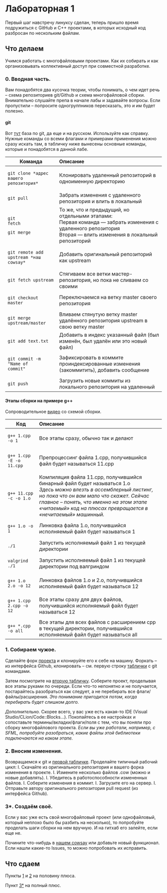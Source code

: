 # Лабораторная 1
Первый шаг навстречу линуксу сделан, теперь пришло время подружиться с GitHub и C++ проектами, в которых исходный код разбросан по нескольким файлам.

## Что делаем

Учимся работать с многофайловыми проектами. Как их собирать и как организовывать коллективный доступ при совместной 
разработке.

### 0. Вводная часть.

Вам понадобятся два кусочка теории, чтобы понимать, о чем идет речь – схема репозиториев git/Github и схема 
многофайловой сборки.
Внимательно слушайте препа в начале лабы и задавайте вопросы.
Если пропустили – попросите одногруппников пересказать, это и им будет полезно.

#### git

Вот [тут](https://github.com/cyberspacedk/Git-commands#%D0%BA%D0%BE%D0%BD%D1%81%D0%BE%D0%BB%D1%8C%D0%BD%D1%8B%D0%B5-%D0%BA%D0%BE%D0%BC%D0%B0%D0%BD%D0%B4%D1%8B)
база по git, да еще и на русском. Используйте как справку. Нужные команды со всеми флагами и примерами применения можно 
сразу искать там, в табличку ниже вынесены основные команды, которые и понадобятся в данной лабе.

|Команда|Описание|
|----------------|:----------------|
| <pre lang="bash"><code>git clone \*адрес вашего репозитория*</code></pre> | Клонировать удаленный репозиторий в одноименную директорию |
| <pre lang="bash"><code>git pull</code></pre> | Забрать изменения с удаленного репозитория и влить в локальный |
| <pre lang="bash"><code>git fetch</code></pre><pre lang="bash"><code>git merge</code></pre> | То же, что и предыдущий, но отдельными этапами: <br> Первая команда — забрать изменения с удаленного репозитория <br> Вторая — влить изменения в локальный репозиторий |
| <pre lang="bash"><code>git remote add upstream \*наш cowsay*</code></pre> | Добавить оригинальный репозиторий как upstream |
| <pre lang="bash"><code>git fetch upstream</code></pre> | Стягиваем все ветки мастер-репозитория, но пока не сливаем со своими |
| <pre lang="bash"><code>git checkout master</code></pre> | Переключаемся на ветку master своего репозитория |
| <pre lang="bash"><code>git merge upstream/master</code></pre> | Вливаем стянутую ветку master удалённого репозитория upstream в свою ветку master |
| <pre lang="bash"><code>git add text.txt</code></pre> | Добавить в индекс указанный файл (был изменён, был удалён или это новый файл) |
| <pre lang="bash"><code>git commit -m "Name of commit"</code></pre> | Зафиксировать в коммите проиндексированные изменения (закоммитить), добавить сообщение |
| <pre lang="bash"><code>git push</code></pre> | Загрузить новые коммиты из локального репозитория на удаленный |

<a id="gpp"></a>

#### Этапы сборки на примере g++

Cопроводительное [видео](https://youtu.be/J5-hrJRgrfw) со схемой сборки.

|Код|Описание|
|----------------|:----------------|
| <pre lang="bash"><code>g++ 1.cpp -o 1</code></pre> | Все этапы сразу, обычно так и делают |
| <pre lang="bash"><code>g++ 1.cpp -E -o 11.cpp</code></pre> | Препроцессинг файла 1.cpp, получившийся файл будет называться 11.cpp |
| <pre lang="bash"><code>g++ 11.cpp -с -o 1.o</code></pre> | Компиляция файла 11.cpp, получившийся бинарный файл будет называться 1.о <br>*Здесь можно влезть в ассемблерный листинг, но пока что он вам мало что скажет. Сейчас главное – понять, что именно на этом этапе «читаемый» код на плюсах превращается в «нечитаемый» машинный.* |
| <pre lang="bash"><code>g++ 1.o -o 1</code></pre> | Линковка файла 1.о, получившийся исполняемый файл будет называться 1 |
| <pre lang="bash"><code>./1</code></pre> | Запустить исполняемый файл 1 из текущей директории |
| <pre lang="bash"><code>valgrind ./1</code></pre> | Запустить исполняемый файл 1 из текущей директории под валгриндом |
| <pre lang="bash"><code>g++ 1.o 2.o -o 12</code></pre> | Линковка файлов 1.о и 2.о, получившийся исполняемый файл будет называться 12 |
| <pre lang="bash"><code>g++ 1.cpp 2.cpp -o 12</code></pre> | Все этапы сразу для двух файлов, получившийся исполняемый файл будет называться 12 |
| <pre lang="bash"><code>g++ \*.cpp -o all</code></pre> | Все этапы для всех файлов с расширением срр в текущей директории, получившийся исполняемый файл будет называться all |

<a id="clone"></a>

### 1. Собираем чужое.

Сделайте форк [проекта](https://github.com/Amisto/yet_another_educational_cowsay) и клонируйте его  к себе на машину.
Форкать – из интерфейса Github, клонировать – см. первую строку [таблички](#git) c git командами.

Затем посмотрите на [вторую табличку](#gpp). Соберите проект, проделывая все этапы руками по 
очереди. Если что-то непонятно и не получается, постарайтесь разобраться как следует, а не перебирать все 
флаги/файлы/расширения. *Это понимание пригодится потом, когда перебирать будет слишком долго.*

*Дополнительно.* 
Скорее всего, у вас уже есть какая-то IDE (Visual Studio/CLion/Code::Blocks…). Покопайтесь в ее настройках и сопоставьте 
термины/вкладки/флаги/поля с тем, что вы поняли про сборку многофайлового проекта. 
*Если вы уже работали, например, с SFML, попробуйте разобраться, какие файлы этой библиотеки 
подключаются на каком этапе.*

<a id="change"></a>

### 2. Вносим изменения.

Возвращаемся к git и [первой табличке](#git). 
Проделайте типичный рабочий цикл:
I. Скачайте из оригинального репозитория и вашего форка изменения в проекте.
I. Измените несколько файлов .cow (можно и новые добавлять).
I. Убедитесь в работоспособности измененных файлов.
I. Соберите изменения в коммит.
I. Загрузите его на сервер.
I. Отправьте автору оригинального репозитория pull request (из интерфейса Github).

<a id="our"></a>

### 3*. Создаём своё.

Если у вас уже есть свой многофайловый проект (или однофайловый, который неплохо было бы разбить на несколько), то
попробуйте проделать шаги сборки на нем вручную. И на гитхаб его залейте, если еще не.

Почините что-нибудь в [нашем cowsay](https://github.com/Amisto/yet_another_educational_cowsay) или добавьте новый 
функционал. Если нашли какие-то Issues, то можно попробовать их исправить.

## Что сдаем
Пункты [1](#clone) и [2](#change) на половину плюса.

Пункт [3\*](#our) на полный плюс.
